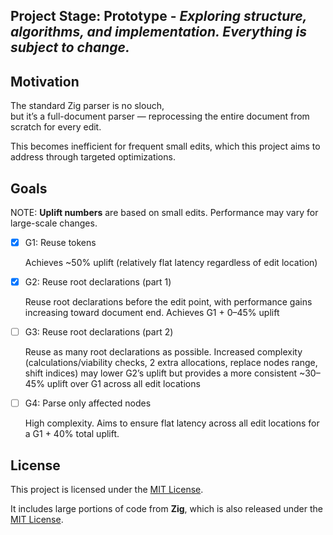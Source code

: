 ## Project Stage: Prototype - *Exploring structure, algorithms, and implementation. Everything is subject to change.*

## Motivation

The standard Zig parser is no slouch,  
but it’s a full-document parser — reprocessing the entire document from scratch for every edit.

This becomes inefficient for frequent small edits, which this project aims to address through targeted optimizations.

## Goals

NOTE: **Uplift numbers** are based on small edits. Performance may vary for large-scale changes.

- [x] G1: Reuse tokens

    Achieves ~50% uplift (relatively flat latency regardless of edit location)

- [x] G2: Reuse root declarations (part 1)

    Reuse root declarations before the edit point, with performance gains increasing toward document end.
    Achieves G1 + 0–45% uplift

- [ ] G3: Reuse root declarations (part 2)

    Reuse as many root declarations as possible.
    Increased complexity (calculations/viability checks, 2 extra allocations, replace nodes range, shift indices) may lower G2’s uplift but provides a more consistent ~30–45% uplift over G1 across all edit locations

- [ ] G4: Parse only affected nodes

    High complexity. Aims to ensure flat latency across all edit locations for a G1 + 40% total uplift. 

## License

This project is licensed under the [MIT License](LICENSE).

It includes large portions of code from **Zig**, which is also released under the [MIT License](LICENSE-ZIG).
